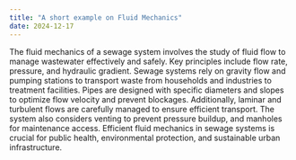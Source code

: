 ```yaml
---
title: "A short example on Fluid Mechanics"
date: 2024-12-17
---
```

The fluid mechanics of a sewage system involves the study of fluid flow to manage wastewater effectively and safely. Key principles include flow rate, pressure, and hydraulic gradient. Sewage systems rely on gravity flow and pumping stations to transport waste from households and industries to treatment facilities. Pipes are designed with specific diameters and slopes to optimize flow velocity and prevent blockages. Additionally, laminar and turbulent flows are carefully managed to ensure efficient transport. The system also considers venting to prevent pressure buildup, and manholes for maintenance access. Efficient fluid mechanics in sewage systems is crucial for public health, environmental protection, and sustainable urban infrastructure.
